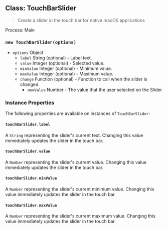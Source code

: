 ## Class: TouchBarSlider

> Create a slider in the touch bar for native macOS applications

Process: Main

### `new TouchBarSlider(options)`

* `options` Object
  * `label` String (optional) - Label text.
  * `value` Integer (optional) - Selected value.
  * `minValue` Integer (optional) - Minimum value.
  * `maxValue` Integer (optional) - Maximum value.
  * `change` Function (optional) - Function to call when the slider is changed.
    * `newValue` Number - The value that the user selected on the Slider.

### Instance Properties

The following properties are available on instances of `TouchBarSlider`:

#### `touchBarSlider.label`

A `String` representing the slider's current text. Changing this value immediately updates the slider
in the touch bar.

#### `touchBarSlider.value`

A `Number` representing the slider's current value. Changing this value immediately updates the slider
in the touch bar.

#### `touchBarSlider.minValue`

A `Number` representing the slider's current minimum value. Changing this value immediately updates the
slider in the touch bar.

#### `touchBarSlider.maxValue`

A `Number` representing the slider's current maximum value. Changing this value immediately updates the
slider in the touch bar.
